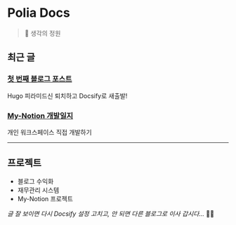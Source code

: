 ﻿# Polia Docs

> 🌱 생각의 정원

## 최근 글

### [첫 번째 블로그 포스트](https://github.com/jdysseus/polia-docs/blob/main/blog/first-post.md)
Hugo 피라미드신 퇴치하고 Docsify로 새출발!

### [My-Notion 개발일지](https://github.com/jdysseus/polia-docs/blob/main/blog/my-notion-log.md)  
개인 워크스페이스 직접 개발하기

---

## 프로젝트
- 블로그 수익화
- 재무관리 시스템
- My-Notion 프로젝트

*글 잘 보이면 다시 Docsify 설정 고치고, 안 되면 다른 블로그로 이사 갑시다...* 😮‍💨
